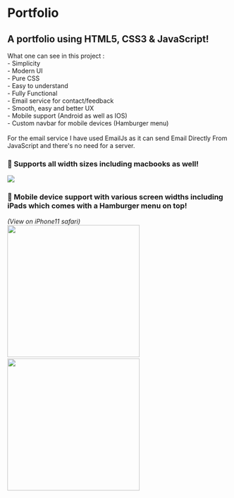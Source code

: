 <h1> Portfolio </h1>
<h2> A portfolio using HTML5, CSS3 & JavaScript!</h2>
What one can see in this project : <br>
- Simplicity <br>
- Modern UI <br>
- Pure CSS <br>
- Easy to understand <br>
- Fully Functional <br>
- Email service for contact/feedback <br>
- Smooth, easy and better UX <br>
- Mobile support (Android as well as IOS)<br>
- Custom navbar for mobile devices (Hamburger menu) <br><br>
For the email service I have used EmailJs as it can send Email Directly From JavaScript and there's no need for a server.<br>
</p>
<h3>🚀 Supports all width sizes including macbooks as well!</h3>
<img src="https://replit.com/@AkashGupta75/Portfolio#assets/portfolio.png"></br>
<h3>🚀 Mobile device support with various screen widths including iPads which comes with a Hamburger menu on top!</h3>
<i>(View on iPhone11 safari)</i>

<div>
<img src="" width="300rem">&emsp;&emsp;&emsp;
<img src="" width="300rem">
</div>
